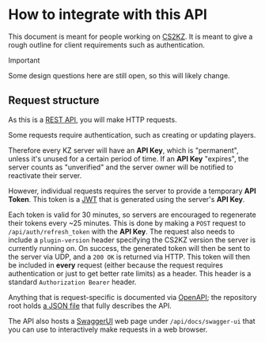 # How to integrate with this API

This document is meant for people working on [CS2KZ](https://github.com/KZGlobalTeam/cs2kz-metamod).
It is meant to give a rough outline for client requirements such as authentication.

> [!IMPORTANT]
> Some design questions here are still open, so this will likely change.

## Request structure

As this is a [REST API](https://en.wikipedia.org/wiki/REST), you will make HTTP requests.

Some requests require authentication, such as creating or updating players.

Therefore every KZ server will have an **API Key**, which is "permanent", unless it's unused for
a certain period of time. If an **API Key** "expires", the server counts as "unverified" and the
server owner will be notified to reactivate their server.

However, individual requests requires the server to provide a temporary **API Token**.
This token is a [JWT](https://jwt.io/introduction) that is generated using the server's **API Key**.

Each token is valid for 30 minutes, so servers are encouraged to regenerate their tokens every ~25
minutes. This is done by making a `POST` request to `/api/auth/refresh_token` with the **API Key**.
The request also needs to include a `plugin-version` header specifying the CS2KZ version the server
is currently running on. On success, the generated token will then be sent to the server via UDP,
and a `200 OK` is returned via HTTP. This token will then be included in **every** request (either
because the request requires authentication or just to get better rate limits) as a header. This
header is a standard `Authorization Bearer` header.

Anything that is request-specific is documented via [OpenAPI](https://www.openapis.org); the
repository root holds [a JSON file](./api-spec.json) that fully describes the API.

The API also hosts a [SwaggerUI](https://swagger.io/tools/swagger-ui) web page under
`/api/docs/swagger-ui` that you can use to interactively make requests in a web browser.
